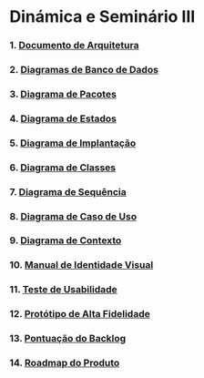# Dinámica e Seminário III


### 1. [Documento de Arquitetura](docs/DS/dinamica-e-seminario-3/DocumentoDeArquitetura.md)

### 2. [Diagramas de Banco de Dados](docs/DS/dinamica-e-seminario-3/DiagramasBancoDeDados.md)

### 3. [Diagrama de Pacotes](docs/DS/dinamica-e-seminario-3/DiagramaPacotes.md)

### 4. [Diagrama de Estados](docs/DS/dinamica-e-seminario-3/DiagramaEstados.md)

### 5. [Diagrama de Implantação](docs/DS/dinamica-e-seminario-3/DiagramaImplantacao.md)

### 6. [Diagrama de Classes](docs/DS/dinamica-e-seminario-3/DiagramaClasses.md)

### 7. [Diagrama de Sequência](docs/DS/dinamica-e-seminario-3/DiagramaSequencia.md)

### 8. [Diagrama de Caso de Uso](docs/DS/dinamica-e-seminario-3/DiagramaCasosDeUso.md)

### 9. [Diagrama de Contexto](docs/DS/dinamica-e-seminario-3/DiagramaContexto.md)

### 10. [Manual de Identidade Visual](docs/DS/dinamica-e-seminario-3/ManualIdentidadeVisual.md)

### 11. [Teste de Usabilidade](docs/DS/dinamica-e-seminario-3/TesteDeUsabilidadeWireframe.md)

### 12. [Protótipo de Alta Fidelidade](docs/DS/dinamica-e-seminario-3/PrototipoAltaFidelidade.md)

### 13. [Pontuação do Backlog](docs/DS/dinamica-e-seminario-3/PontuacaoBacklog.md)

### 14. [Roadmap do Produto](docs/DS/dinamica-e-seminario-3/Roadmap.md)
